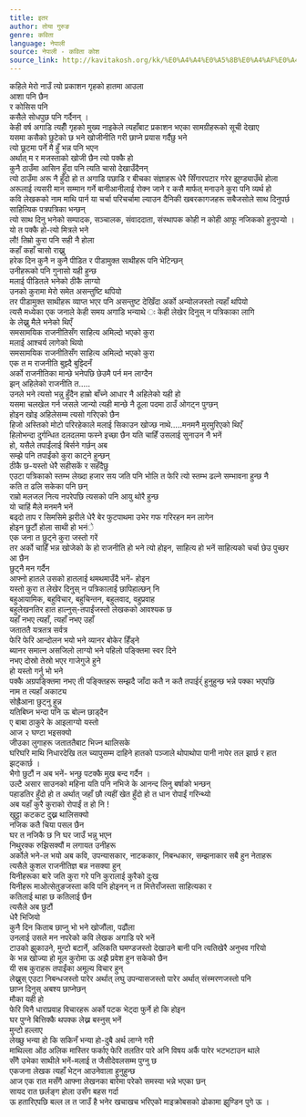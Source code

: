 ```yaml
---
title: इतर
author: तोया गुरुङ
genre: कविता
language: नेपाली
source: नेपाली - कविता कोश
source_link: http://kavitakosh.org/kk/%E0%A4%A4%E0%A5%8B%E0%A4%AF%E0%A4%BE_%E0%A4%97%E0%A5%81%E0%A4%B0%E0%A5%81%E0%A4%99
---
```


कहिले मेरो नाउँ त्यो प्रकाशन गृहको हातमा आउला  
आशा पनि छैन  
र कोसिस पनि  
कसैले सोधपुछ पनि गर्दैनन् ।  
केही वर्ष अगाडि त्यहीँ गृहको मुख्य नाइकेले त्यहाँबाट प्रकाशन भएका सामग्रीहरूको सूची देखाए  
यसमा कसैको छुटेको छ भने खोजीनीति गरी छाप्ने प्रयास गर्दैछु भने  
त्यो छूटमा पर्ने मै हुँ भन्न पनि भएन  
अर्थात् म र मजस्ताको खोजी छैन त्यो पक्कै हो  
कुनै ठाउँमा आसिन हुँदा पनि त्यति चासो देखाउँदैनन्  
त्यो ठाउँमा अरू नै हुँदो हो त अगाडि पछाडि र बीचका संज्ञाहरू धेरै सिँगारपटार गरेर झुण्ड्याउँथे होला  
अरूलाई त्यसरी मान सम्मान गर्ने बानीआनीलाई रोक्न जाने र कसै मार्फत् मनाउने कुरा पनि व्यर्थ हो  
कवि लेखकको नाम माथि पार्न या चर्चा परिचर्चामा ल्याउन दैनिकी खबरकागजहरू सबैजसोले साथ दिनुपर्छ साहित्यिक पत्रपत्रिका भन्छन्  
त्यो साथ दिनु भनेको सम्पादक, सञ्चालक, संवाददाता, संस्थापक कोही न कोही आफू नजिकको हुनुपर्‍यो ।  
यो त पक्कै हो-त्यो मित्रले भने  
लौ! तिम्रो कुरा पनि सही नै होला  
कहाँ कहाँ चासो राख्नु  
हरेक दिन कुनै न कुनै पीडित र पीडामुक्त साथीहरू पनि भेटिन्छन्  
उनीहरूको पनि गुनासो यही हुन्छ  
मलाई पीडितले भनेको ठीकै लाग्यो  
उनको कुरामा मेरो समेत असन्तुष्टि थपियो  
तर पीडामुक्त साथीहरू व्याप्त भएर पनि असन्तुष्ट देखिँदा अर्को अन्योलजस्तो त्यहाँ थपियो  
त्यसै मध्येका एक जनाले केही समय अगाडि भन्याथे ः केही लेखेर दिनुस् न पत्रिकाका लागि  
के लेख्नु मैले भनेको थिएँ  
समसामयिक राजनीतिसँग साहित्य अमिल्दो भएको कुरा  
मलाई आश्चर्य लागेको थियो  
समसामयिक राजनीतिसँग साहित्य अमिल्दो भएको कुरा  
एक त म राजनीति बुझ्दै बुझ्दिनँ  
अर्को राजनीतिका मान्छे भनेपछि छेउमै पर्न मन लाग्दैन  
झन् अहिलेको राजनीति त.....  
उनले भने त्यसो भन्नु हुँदैन हाम्रो बाँच्ने आधार नै अहिलेको यही हो  
यसमा चलखेल गर्न जसले जान्यो त्यही मान्छे नै ठूला पदमा ठाउँ ओगट्न पुग्छन्  
होइन खोइ अहिलेसम्म त्यसो गरिएको छैन  
हिजो अस्तिको मोटो परिरहेकाले मलाई सिकाउन खोज्छ नाथे.....मनमनै मुरमुरिएको थिएँ  
हिलोभन्दा दुर्गन्धित दलदलमा फस्ने इच्छा छैन यति चाहिँ उसलाई सुनाउन नै भनें  
हो, यसैले तपाईंलाई बिर्सने गर्छन् अब  
सम्झे पनि तपाईंको कुरा काट्ने हुन्छन्  
ठीकै छ-यस्तो धेरै सहीसकें र सहँदैछु  
एउटा पत्रिकाको स्तम्भ लेख्दा हजार सय जति पनि भोलि त फेरि त्यो स्तम्भ ढल्ने सम्भावना हुन्छ नै  
कति त ढलि सकेका पनि छन्  
राम्रो मलजल नित्य नपरेपछि त्यसको पनि आयु थोरै हुन्छ  
यो चाहिं मैले मनमनै भनें  
बढ्दो ताप र सिमसिमे झरीले धेरै बेर फुटपाथमा उभेर गफ गरिरहन मन लागेन  
होइन छुटौं होला साथी हो भनंे  
एक जना त छुट्ने कुरा जस्तो गरें  
तर अर्को चाहिँ भन्न खोजेको के हो राजनीति हो भने त्यो होइन, साहित्य हो भनें साहित्यको चर्चा छेउ पुच्छर आ छैन  
छुट्नै मन गर्दैन  
आफ्नो हातले उसको हातलाई थमथमाउँदै भनें- होइन  
यस्तो कुरा त लेखेर दिनु्स् न पत्रिकालाई छापिहाल्छन् नि  
बहुआयामिक, बहुविचार, बहुचिन्तन, बहुलवाद, वहुप्रवाह  
बहुलेखनतिर हात हाल्नुस्-तपाईंजस्तो लेखकको आवश्यक छ  
यहाँ नभए त्यहाँ, त्यहाँ नभए उहाँ  
जताततै यत्रतत्र सर्वत्र  
फेरि फेरि आन्दोलन भयो भने व्यानर बोकेर हिँड्ने  
ब्यानर समात्न असजिलो लाग्यो भने पहिलो पङ्क्तिमा स्वर दिने  
नभए दोस्रो तेस्रो भएर गाजेगुजे हुने  
हो यस्तो गर्नु भो भने  
पक्कै अग्रपङ्क्तिमा नभए ती पङ्क्तिहरू सम्झदै जाँदा कतै न कतै तपाईर्ंं हुनुहुन्छ भन्ने पक्का भएपछि  
नाम त त्यहाँ अकाट्य  
सोह्रैआना छुट्नु हुन्न  
यतिबिघ्न भन्दा पनि ऊ बोल्न छाड्दैन  
ए बाबा ठाकुरे के आइलाग्यो यस्तो  
आज २ घण्टा भइसक्यो  
जीउका लुगाहरू जताततैबाट भिज्न थालिसके  
घरिघरि माथि निधारदेखि तल च्यापुसम्म दाहिने हातको पञ्जाले थोपाथोपा पानी नापेर तल झार्छ र हात झट्कार्छ ।  
भैगो छुटौं न अब भनें- भन्छु पटक्कै मुख बन्द गर्दैन ।  
उल्टै असार साउनको महिना यति पनि नभिजे के आनन्द लिनु बर्षाको भन्छन्  
पहाडतिर हुँदो हो त अर्थात् जहाँ छौ त्यहीं खेत हुँदो हो त धान रोपाईं गरिन्थ्यो  
अब यहाँ कुरै कुराको रोपाईं त हो नि !  
खुट्टा कटकट दुख्न थालिसक्यो  
नजिक कतै चिया पसल छैन  
घर त नजिकै छ नि घर जाउँ भन्नु भएन  
निथु्रक्क रुझिसक्यौं म लगायत उनीहरू  
अर्कोले भने-ल भयो अब कवि, उपन्यासकार, नाटककार, निबन्धकार, सम्झनाकार सबै हुन नेताहरू  
त्यसैले कुशल राजनीतिज्ञ बन्न नसक्या हुन्  
यिनीहरूका बारे जति कुरा गरे पनि कुरालाई कुरैको दुःख  
यिनीहरू माओत्सेतुङजस्ता कवि पनि होइनन् न त मित्तेराँजस्ता साहित्यका र  
कतिलाई थाहा छ कतिलाई छैन  
त्यसैले अब छुटौं  
धेरै भिजियो  
कुनै दिन किताब छाप्नु भो भने खोजौंला, पढौंला  
उनलाई उसले मन नपरेको कवि लेखक अगाडि परे भनें  
टाउको झुकाउने, मुन्टो बटार्ने, अलिकति घमण्डजस्तो देखाउने बानी पनि त्यतिखेरै अनुभव गरियो  
के भन्न खोज्या हो मूल कुरोमा ऊ अझै प्रवेश हुन सकेको छैन  
यी सब कुराहरू तपाईंका अमूल्य विचार हुन्  
लेख्नुस् एउटा निबन्धजस्तो पारेर अर्थात् लघु उपन्यासजस्तो पारेर अर्थात् संस्मरणजस्तो पनि  
छाप्न दिनुस् अबश्य छाप्नेछन्  
मौका यही हो  
फेरि यिनै धाराप्रवाह विचारहरू अर्को पटक भेट्दा फुर्ने हो कि होइन  
घर पुग्ने बित्तिक्कै थपक्क लेख्न बस्नुस् भनें  
मुन्टो हल्लाए  
लेख्छु भन्या हो कि सकिनँ भन्या हो-दुबै अर्थ लाग्ने गरी  
माथिल्ला ओंठ अलिक मास्तिर फर्काए फेरि तलतिर पारे अनि विषय अर्कै पारेर भटभटाउन थाले  
सँगै उभेका साथीले भनें-मलाई त जैसीदेवलसम्म पुग्नु छ  
एकजना लेखक त्यहाँ भेट्न आउनेवाला हुनुहुन्छ  
आज एक रात मसँगै आफ्ना लेखनका बारेमा परेको समस्या भन्ने भएका छन्  
सायद रात छर्लङ्ग होला उसँग बहस गर्दा  
ऊ हतारिएपछि बल्ल ल त जाउँ है भनेर खचाखच भरिएको माइक्रोबसको ढोकामा झुण्डिन पुगे ऊ ।

